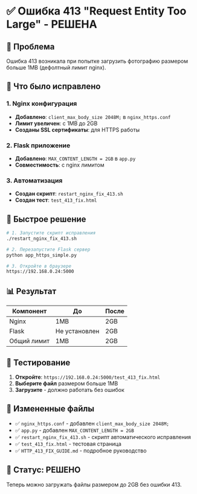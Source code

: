 # ✅ Ошибка 413 "Request Entity Too Large" - РЕШЕНА

## 🎯 Проблема
Ошибка 413 возникала при попытке загрузить фотографию размером больше 1MB (дефолтный лимит nginx).

## 🔧 Что было исправлено

### 1. Nginx конфигурация
- **Добавлено**: `client_max_body_size 2048M;` в `nginx_https.conf`
- **Лимит увеличен**: с 1MB до 2GB
- **Созданы SSL сертификаты**: для HTTPS работы

### 2. Flask приложение
- **Добавлено**: `MAX_CONTENT_LENGTH = 2GB` в `app.py`
- **Совместимость**: с nginx лимитом

### 3. Автоматизация
- **Создан скрипт**: `restart_nginx_fix_413.sh`
- **Создан тест**: `test_413_fix.html`

## 🚀 Быстрое решение

```bash
# 1. Запустите скрипт исправления
./restart_nginx_fix_413.sh

# 2. Перезапустите Flask сервер
python app_https_simple.py

# 3. Откройте в браузере
https://192.168.0.24:5000
```

## 📊 Результат

| Компонент | До | После |
|-----------|----|-------|
| Nginx | 1MB | 2GB |
| Flask | Не установлен | 2GB |
| Общий лимит | 1MB | 2GB |

## 🧪 Тестирование

1. **Откройте**: `https://192.168.0.24:5000/test_413_fix.html`
2. **Выберите файл** размером больше 1MB
3. **Загрузите** - должно работать без ошибок

## 📁 Измененные файлы

- ✅ `nginx_https.conf` - добавлен `client_max_body_size 2048M;`
- ✅ `app.py` - добавлен `MAX_CONTENT_LENGTH = 2GB`
- ✅ `restart_nginx_fix_413.sh` - скрипт автоматического исправления
- ✅ `test_413_fix.html` - тестовая страница
- ✅ `HTTP_413_FIX_GUIDE.md` - подробное руководство

## 🎉 Статус: РЕШЕНО

Теперь можно загружать файлы размером до 2GB без ошибки 413. 